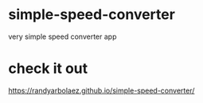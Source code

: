 # simple-speed-converter
very simple speed converter app 
# check it out
https://randyarbolaez.github.io/simple-speed-converter/
